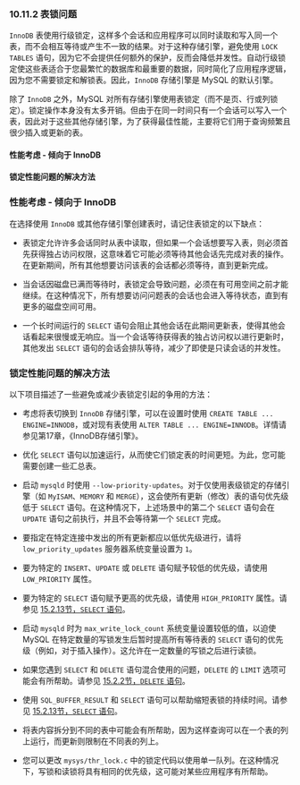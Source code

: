 ### 10.11.2 表锁问题

`InnoDB` 表使用行级锁定，这样多个会话和应用程序可以同时读取和写入同一个表，而不会相互等待或产生不一致的结果。对于这种存储引擎，避免使用 `LOCK TABLES` 语句，因为它不会提供任何额外的保护，反而会降低并发性。自动行级锁定使这些表适合于您最繁忙的数据库和最重要的数据，同时简化了应用程序逻辑，因为您不需要锁定和解锁表。因此，`InnoDB` 存储引擎是 MySQL 的默认引擎。

除了 `InnoDB` 之外，MySQL 对所有存储引擎使用表锁定（而不是页、行或列锁定）。锁定操作本身没有太多开销。但由于在同一时间只有一个会话可以写入一个表，因此对于这些其他存储引擎，为了获得最佳性能，主要将它们用于查询频繁且很少插入或更新的表。

#### 性能考虑 - 倾向于 InnoDB

#### 锁定性能问题的解决方法

### 性能考虑 - 倾向于 InnoDB

在选择使用 `InnoDB` 或其他存储引擎创建表时，请记住表锁定的以下缺点：

- 表锁定允许许多会话同时从表中读取，但如果一个会话想要写入表，则必须首先获得独占访问权限，这意味着它可能必须等待其他会话先完成对表的操作。在更新期间，所有其他想要访问该表的会话都必须等待，直到更新完成。
  
- 当会话因磁盘已满而等待时，表锁定会导致问题，必须在有可用空间之前才能继续。在这种情况下，所有想要访问问题表的会话也会进入等待状态，直到有更多的磁盘空间可用。

- 一个长时间运行的 `SELECT` 语句会阻止其他会话在此期间更新表，使得其他会话看起来很慢或无响应。当一个会话等待获得表的独占访问权以进行更新时，其他发出 `SELECT` 语句的会话会排队等待，减少了即使是只读会话的并发性。

### 锁定性能问题的解决方法

以下项目描述了一些避免或减少表锁定引起的争用的方法：

- 考虑将表切换到 `InnoDB` 存储引擎，可以在设置时使用 `CREATE TABLE ... ENGINE=INNODB`，或对现有表使用 `ALTER TABLE ... ENGINE=INNODB`。详情请参见第17章，《InnoDB存储引擎》。

- 优化 `SELECT` 语句以加速运行，从而使它们锁定表的时间更短。为此，您可能需要创建一些汇总表。

- 启动 `mysqld` 时使用 `--low-priority-updates`。对于仅使用表级锁定的存储引擎（如 `MyISAM`、`MEMORY` 和 `MERGE`），这会使所有更新（修改）表的语句优先级低于 `SELECT` 语句。在这种情况下，上述场景中的第二个 `SELECT` 语句会在 `UPDATE` 语句之前执行，并且不会等待第一个 `SELECT` 完成。

- 要指定在特定连接中发出的所有更新都应以低优先级进行，请将 `low_priority_updates` 服务器系统变量设置为 `1`。

- 要为特定的 `INSERT`、`UPDATE` 或 `DELETE` 语句赋予较低的优先级，请使用 `LOW_PRIORITY` 属性。

- 要为特定的 `SELECT` 语句赋予更高的优先级，请使用 `HIGH_PRIORITY` 属性。请参见 [15.2.13节，`SELECT` 语句](#15.2.13)。

- 启动 `mysqld` 时为 `max_write_lock_count` 系统变量设置较低的值，以迫使 MySQL 在特定数量的写锁发生后暂时提高所有等待表的 `SELECT` 语句的优先级（例如，对于插入操作）。这允许在一定数量的写锁之后进行读锁。

- 如果您遇到 `SELECT` 和 `DELETE` 语句混合使用的问题，`DELETE` 的 `LIMIT` 选项可能会有所帮助。请参见 [15.2.2节，`DELETE` 语句](#15.2.2)。

- 使用 `SQL_BUFFER_RESULT` 和 `SELECT` 语句可以帮助缩短表锁的持续时间。请参见 [15.2.13节，`SELECT` 语句](#15.2.13)。

- 将表内容拆分到不同的表中可能会有所帮助，因为这样查询可以在一个表的列上运行，而更新则限制在不同表的列上。

- 您可以更改 `mysys/thr_lock.c` 中的锁定代码以使用单一队列。在这种情况下，写锁和读锁将具有相同的优先级，这可能对某些应用程序有所帮助。
